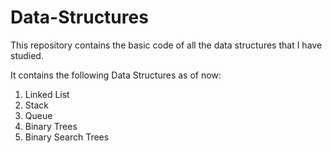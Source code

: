 # Data-Structures

This repository contains the basic code of all the data structures that I have studied. 

It contains the following Data Structures as of now:

1. Linked List
2. Stack
3. Queue
4. Binary Trees
5. Binary Search Trees
